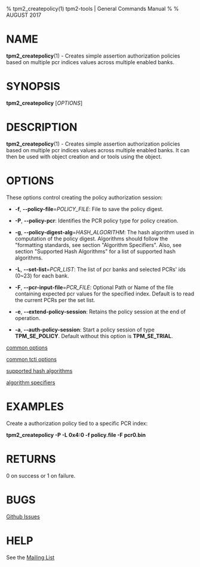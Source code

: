 % tpm2_createpolicy(1) tpm2-tools | General Commands Manual
%
% AUGUST 2017

# NAME

**tpm2_createpolicy**(1) - Creates simple assertion authorization policies based on
multiple pcr indices values across multiple enabled banks.

# SYNOPSIS

**tpm2_createpolicy** [*OPTIONS*]

# DESCRIPTION

**tpm2_createpolicy**(1) - Creates simple assertion authorization policies based on
multiple pcr indices values across multiple enabled banks. It can then be used with object creation and or tools using the object.

# OPTIONS

These options control creating the policy authorization session:

  * **-f**, **--policy-file**=_POLICY\_FILE_:
    File to save the policy digest.

  * **-P**, **--policy-pcr**:
    Identifies the PCR policy type for policy creation.

  * **-g**, **--policy-digest-alg**=_HASH\_ALGORITHM_:
    The hash algorithm used in computation of the policy digest. Algorithms
    should follow the "formatting standards, see section "Algorithm Specifiers".
    Also, see section "Supported Hash Algorithms" for a list of supported hash
    algorithms.

  * **-L**, **--set-list**=_PCR\_LIST_:
    The list of pcr banks and selected PCRs' ids (0~23) for each bank.

  * **-F**, **--pcr-input-file**=_PCR\_FILE_:
    Optional Path or Name of the file containing expected pcr values for the
    specified index. Default is to read the current PCRs per the set list.

  * **-e**, **--extend-policy-session**:
    Retains the policy session at the end of operation.

  * **-a**, **--auth-policy-session**:
    Start a policy session of type **TPM_SE_POLICY**. Default without this option
    is **TPM_SE_TRIAL**.

[common options](common/options.md)

[common tcti options](common/tcti.md)

[supported hash algorithms](common/hash.md)

[algorithm specifiers](common/alg.md)

# EXAMPLES

Create a authorization policy tied to a specific PCR index:

**tpm2_createpolicy -P  -L 0x4:0 -f policy.file -F pcr0.bin**

# RETURNS

0 on success or 1 on failure.

# BUGS

[Github Issues](https://github.com/01org/tpm2-tools/issues)

# HELP

See the [Mailing List](https://lists.01.org/mailman/listinfo/tpm2)

